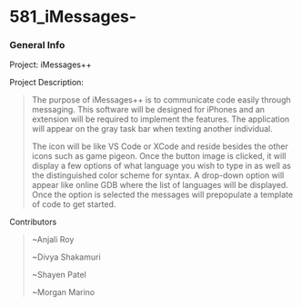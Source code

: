 # 581_iMessages-

### General Info

Project: iMessages++

Project Description: 

  >The purpose of iMessages++ is to communicate code easily through messaging. This software will be designed for iPhones and an extension will be required to implement the features. The application will appear on the gray task bar when texting another individual.
  >
  >The icon will be like VS Code or XCode and reside besides the other icons such as game pigeon. Once the button image is clicked, it will display a few options of what language you wish to type in as well as the distinguished color scheme for syntax. A drop-down option will appear like online GDB where the list of languages will be displayed. Once the option is selected the messages will prepopulate a template of code to get started. 
  >


Contributors
  > ~Anjali Roy
  > 
  > ~Divya Shakamuri 
  > 
  > ~Shayen Patel
  > 
  > ~Morgan Marino
  > 
 

